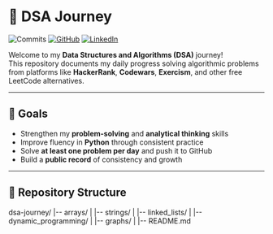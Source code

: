 # 🧩 DSA Journey

![Commits](https://img.shields.io/github/commit-activity/m/Youcef3939/dsa-journey?style=flat-square&logo=github)
[![GitHub](https://img.shields.io/badge/GitHub-Youcef3939-black?logo=github)](https://github.com/Youcef3939)
[![LinkedIn](https://img.shields.io/badge/LinkedIn-Youcef%20Chalbi-blue?logo=linkedin)](https://linkedin.com/in/youcefchalbi)

Welcome to my **Data Structures and Algorithms (DSA)** journey!  
This repository documents my daily progress solving algorithmic problems from platforms like **HackerRank**, **Codewars**, **Exercism**, and other free LeetCode alternatives.

---

## 🚀 Goals
- Strengthen my **problem-solving** and **analytical thinking** skills
- Improve fluency in **Python** through consistent practice
- Solve **at least one problem per day** and push it to GitHub  
- Build a **public record** of consistency and growth 

---

## 📂 Repository Structure

dsa-journey/
|-- arrays/
|
|-- strings/
|
|-- linked_lists/
|
|-- dynamic_programming/
|
|-- graphs/
|
|-- README.md
